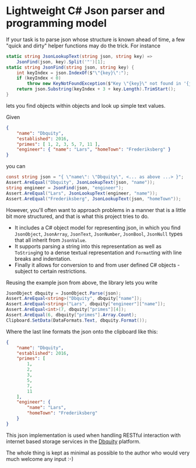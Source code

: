 # Lightweight C# Json parser and programming model
If your task is to parse json whose structure is known ahead of time, a few "quick and dirty" helper functions may do the trick. For instance

```csharp
static string JsonLookupText(string json, string key) =>
    JsonFind(json, key).Split('"')[1];
static string JsonFind(string json, string key) {
    int keyIndex = json.IndexOf($"\"{key}\":");
    if (keyIndex < 0)
        throw new KeyNotFoundException($"Key \"{key}\" not found in '{json}'.");
    return json.Substring(keyIndex + 3 + key.Length).TrimStart();
}
```

lets you find objects within objects and look up simple text values.

Given

```json
{
    "name": "Dbquity",
    "established": 2016,
    "primes": [ 1, 2, 3, 5, 7, 11 ],
    "engineer": { "name": "Lars", "homeTown": "Frederiksberg" }
}
```

you can

```csharp
const string json = "{ \"name\": \"Dbquity\", <... as above ...> }"; 
Assert.AreEqual("Dbquity", JsonLookupText(json, "name"));
string engineer = JsonFind(json, "engineer");
Assert.AreEqual("Lars", JsonLookupText(engineer, "name"));
Assert.AreEqual("Frederiksberg", JsonLookupText(json, "homeTown"));
```

However, you'll often want to approach problems in a manner that is a little bit more structured, and that is what this project tries to do.
* It includes a C# object model for representing json, in which you find `JsonObject`, `JsonArray`, `JsonText`, `JsonNumber`, `JsonBool`, `JsonNull` types that all inherit from `JsonValue`.
* It supports parsing a string into this representation as well as `ToString`ing to a dense textual representation and `Format`ting with line breaks and indentation.
* Finally it allows for conversion to and from user defined C# objects - subject to certain restrictions.

Reusing the example json from above, the library lets you write

```csharp
JsonObject dbquity = JsonObject.Parse(json);
Assert.AreEqual<string>("Dbquity", dbquity["name"]);
Assert.AreEqual<string>("Lars", dbquity["engineer"]["name"]);
Assert.AreEqual<int>(7, dbquity["primes"][4]);
Assert.AreEqual(6, dbquity["primes"].Array.Count);
Clipboard.SetData(DataFormats.Text, dbquity.Format());
```

Where the last line formats the json onto the clipboard like this:

```json
{
    "name": "Dbquity",
    "established": 2016,
    "primes": [
        1,
        2,
        3,
        5,
        7,
        11
    ],
    "engineer": {
        "name": "Lars",
        "homeTown": "Frederiksberg"
    }
}
```

This json implementation is used when handling RESTful interaction with internet based storage services in the [Dbquity](http://Dbquity.com) platform.

The whole thing is kept as minimal as possible to the author who would very much welcome any input :-)
